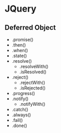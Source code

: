# JQuery
## Deferred Object
- .promise()
- .then()
- .when()
- .state()
- .resolve()
    - .resolveWith()
    - .isResolved()
- .reject()
    - .rejectWith()
    - .isRejected()
- .progress()
- .notify()
    - .notifyWith()
- .catch()
- .always()
- .fail()
- .done()
